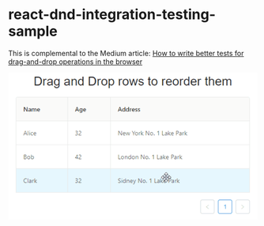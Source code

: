 # react-dnd-integration-testing-sample

This is complemental to the Medium article: [How to write better tests for drag-and-drop operations in the browser](https://medium.freecodecamp.org/how-to-write-better-tests-for-drag-and-drop-operations-in-the-browser-f9a131f0b281)

![demo](./demo.gif)
